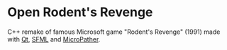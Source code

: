 # Open Rodent's Revenge

C++ remake of famous Microsoft game "Rodent's Revenge" (1991) made with [Qt][qt], [SFML][sfml] and [MicroPather][micropather].

[qt]: https://www.qt.io/
[sfml]: https://www.sfml-dev.org/
[micropather]: http://www.grinninglizard.com/MicroPather/
